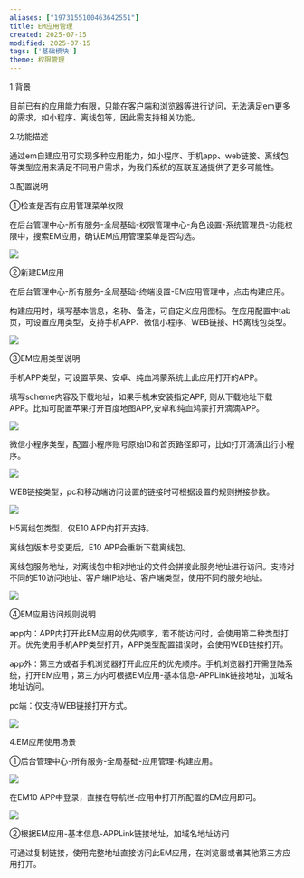 ```yaml
---
aliases: ["1973155100463642551"]
title: EM应用管理
created: 2025-07-15
modified: 2025-07-15
tags: ['基础模块']
theme: 权限管理
---
```


1.背景

目前已有的应用能力有限，只能在客户端和浏览器等进行访问，无法满足em更多的需求，如小程序、离线包等，因此需支持相关功能。

2.功能描述

通过em自建应用可实现多种应用能力，如小程序、手机app、web链接、离线包等类型应用来满足不同用户需求，为我们系统的互联互通提供了更多可能性。

3.配置说明

①检查是否有应用管理菜单权限

在后台管理中心-所有服务-全局基础-权限管理中心-角色设置-系统管理员-功能权限中，搜索EM应用，确认EM应用管理菜单是否勾选。

![](https://myhelpdoc.oss-cn-heyuan.aliyuncs.com/mdimages/1254628235836aff9df324a5d922a4e4.jpg)

②新建EM应用

在后台管理中心-所有服务-全局基础-终端设置-EM应用管理中，点击构建应用。

构建应用时，填写基本信息，名称、备注，可自定义应用图标。在应用配置中tab页，可设置应用类型，支持手机APP、微信小程序、WEB链接、H5离线包类型。

![](https://myhelpdoc.oss-cn-heyuan.aliyuncs.com/mdimages/8c57f9e4ec8f12049ceede6be9041c81.jpg)

③EM应用类型说明

手机APP类型，可设置苹果、安卓、纯血鸿蒙系统上此应用打开的APP。

填写scheme内容及下载地址，如果手机未安装指定APP, 则从下载地址下载APP。比如可配置苹果打开百度地图APP,安卓和纯血鸿蒙打开滴滴APP。

![](https://myhelpdoc.oss-cn-heyuan.aliyuncs.com/mdimages/f1923ab728d5f4ad6464bacdb56ad053.jpg)

微信小程序类型，配置小程序账号原始ID和首页路径即可，比如打开滴滴出行小程序。

![](https://myhelpdoc.oss-cn-heyuan.aliyuncs.com/mdimages/d32cef8bcb5b51596a89a9f051da0213.jpg)

WEB链接类型，pc和移动端访问设置的链接时可根据设置的规则拼接参数。

![](https://myhelpdoc.oss-cn-heyuan.aliyuncs.com/mdimages/bfbc57893d56a965df1f3707d8980879.jpg)

H5离线包类型，仅E10 APP内打开支持。

离线包版本号变更后，E10 APP会重新下载离线包。

离线包服务地址，对离线包中相对地址的文件会拼接此服务地址进行访问。支持对不同的E10访问地址、客户端IP地址、客户端类型，使用不同的服务地址。

![](https://myhelpdoc.oss-cn-heyuan.aliyuncs.com/mdimages/8c854e44cce9fb5f28d017110e139ba2.jpg)

④EM应用访问规则说明

app内：APP内打开此EM应用的优先顺序，若不能访问时，会使用第二种类型打开。优先使用手机APP类型打开，APP类型配置错误时，会使用WEB链接打开。

app外：第三方或者手机浏览器打开此应用的优先顺序。手机浏览器打开需登陆系统，打开EM应用；第三方内可根据EM应用-基本信息-APPLink链接地址，加域名地址访问。

pc端：仅支持WEB链接打开方式。

![](https://myhelpdoc.oss-cn-heyuan.aliyuncs.com/mdimages/14a9c0509d0d71d6e9eb40d6156710dd.jpg)

4.EM应用使用场景

①后台管理中心-所有服务-全局基础-应用管理-构建应用。

![](https://myhelpdoc.oss-cn-heyuan.aliyuncs.com/mdimages/cc35a6bbd0c60167eac64c8ba6105adb.jpg)

在EM10 APP中登录，直接在导航栏-应用中打开所配置的EM应用即可。

![](https://myhelpdoc.oss-cn-heyuan.aliyuncs.com/mdimages/136fdc0eccea5d11eef557f0b5f8bd88.jpg)

②根据EM应用-基本信息-APPLink链接地址，加域名地址访问

可通过复制链接，使用完整地址直接访问此EM应用，在浏览器或者其他第三方应用打开。

